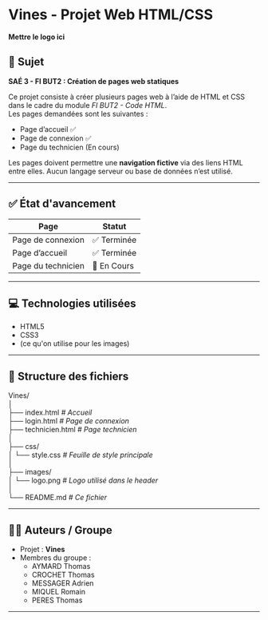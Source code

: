 # Vines - Projet Web HTML/CSS

**Mettre le logo ici**

## 📌 Sujet

**SAÉ 3 - FI BUT2 : Création de pages web statiques**

Ce projet consiste à créer plusieurs pages web à l’aide de HTML et CSS dans le cadre du module *FI BUT2 - Code HTML*.  
Les pages demandées sont les suivantes :

- Page d’accueil ✅
- Page de connexion ✅
- Page du technicien (En cours)

Les pages doivent permettre une **navigation fictive** via des liens HTML entre elles. Aucun langage serveur ou base de données n’est utilisé.

---

## ✅ État d'avancement

| Page                  | Statut      |
|-----------------------|-------------|
| Page de connexion     | ✅ Terminée  |
| Page d’accueil        | ✅ Terminée  |
| Page du technicien    | 🔲 En Cours |

---

## 💻 Technologies utilisées

- HTML5
- CSS3
- (ce qu'on utilise pour les images)

---

## 📂 Structure des fichiers

Vines/  
│  
├── index.html              *# Accueil*  
├── login.html              *# Page de connexion*  
├── technicien.html         *# Page technicien*  
│  
├── css/  
│   └── style.css           *# Feuille de style principale*  
│  
├── images/  
│   └── logo.png            *# Logo utilisé dans le header*  
│  
└── README.md               *# Ce fichier*



---

## 🧑‍💻 Auteurs / Groupe

- Projet : **Vines**
- Membres du groupe : 
  - AYMARD Thomas
  - CROCHET Thomas
  - MESSAGER Adrien
  - MIQUEL Romain
  - PERES Thomas

---